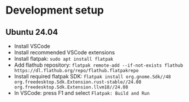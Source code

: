 <!-- SPDX-License-Identifier: CC-BY-SA-4.0 -->
<!-- Copyright 2024 Casper Meijn <casper@meijn.net> -->

# Development setup

## Ubuntu 24.04

- Install VSCode
- Install recommended VSCode extensions
- Install flatpak: `sudo apt install flatpak`
- Add flathub repository: `flatpak remote-add --if-not-exists flathub https://dl.flathub.org/repo/flathub.flatpakrepo`
- Install required flatpak SDK: `flatpak install org.gnome.Sdk//48 org.freedesktop.Sdk.Extension.rust-stable//24.08 org.freedesktop.Sdk.Extension.llvm18//24.08`
- In VSCode: press F1 and select `Flatpak: Build and Run`
